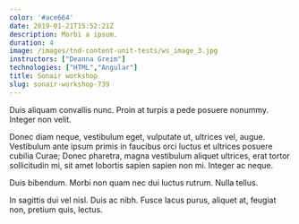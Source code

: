 ```yaml
---
color: '#ace664'
date: 2019-01-21T15:52:21Z
description: Morbi a ipsum.
duration: 4
image: /images/tnd-content-unit-tests/ws_image_3.jpg
instructors: ["Deanna Greim"]
technologies: ["HTML","Angular"]
title: Sonair workshop
slug: sonair-workshop-739
---
```

Duis aliquam convallis nunc. Proin at turpis a pede posuere nonummy. Integer non velit.

Donec diam neque, vestibulum eget, vulputate ut, ultrices vel, augue. Vestibulum ante ipsum primis in faucibus orci luctus et ultrices posuere cubilia Curae; Donec pharetra, magna vestibulum aliquet ultrices, erat tortor sollicitudin mi, sit amet lobortis sapien sapien non mi. Integer ac neque.

Duis bibendum. Morbi non quam nec dui luctus rutrum. Nulla tellus.

In sagittis dui vel nisl. Duis ac nibh. Fusce lacus purus, aliquet at, feugiat non, pretium quis, lectus.
